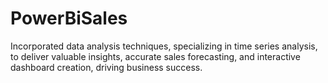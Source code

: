 # PowerBiSales
Incorporated data analysis techniques, specializing in time series analysis, to deliver valuable insights, accurate sales forecasting, and interactive dashboard creation, driving business success.
